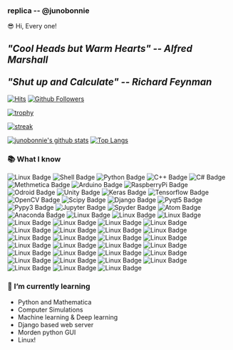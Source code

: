 ### replica -- @junobonnie

 😎 Hi, Every one!


## ***"Cool Heads but Warm Hearts" -- Alfred Marshall<br><br>"Shut up and Calculate" -- Richard Feynman***

[![Hits](https://hits.seeyoufarm.com/api/count/incr/badge.svg?url=https%3A%2F%2Fgithub.com%2Fjunobonnie)](https://github.com/junobonnie)
[![Github Followers](https://img.shields.io/github/followers/junobonnie?color=06d6a0&label=Github%20Followers&style=for-the-badge)](https://github.com/junobonnie?tab=followers)

[![trophy](https://github-profile-trophy.vercel.app/?username=junobonnie&theme=chalk&row=2&column=5)](https://github.com/ryo-ma/github-profile-trophy)

[![streak](https://github-readme-streak-stats.herokuapp.com/?user=junobonnie&theme=calm)](https://github.com/junobonnie)

[![junobonnie's github stats](https://github-readme-stats.vercel.app/api?username=junobonnie&show_icons=true&theme=dracula)](https://github.com/junobonnie)
[![Top Langs](https://github-readme-stats.vercel.app/api/top-langs/?username=junobonnie&layout=compact&langs_count=8&theme=dracula)](https://github.com/junobonnie)
### 📚 What I know
![Linux Badge](http://img.shields.io/badge/-Linux-black?style=flat-square&logo=linux)
![Shell Badge](http://img.shields.io/badge/-Shell%20script-black?style=flat-square&logo=gnu-bash)
![Python Badge](http://img.shields.io/badge/-Python-black?style=flat-square&logo=python&logoColor=white)
![C++ Badge](http://img.shields.io/badge/-C++-black?style=flat-square&logo=c%2B%2B)
![C# Badge](http://img.shields.io/badge/-C%23-black?style=flat-square&logo=c-sharp)
![Methmetica Badge](http://img.shields.io/badge/-Mathematica-black?style=flat-square&logo=mathematica)
![Arduino Badge](http://img.shields.io/badge/-Arduino-black?style=flat-square&logo=arduino)
![RaspberryPi Badge](http://img.shields.io/badge/-Raspberry%20Pi-black?style=flat-square&logo=Raspberry-Pi)
![Odroid Badge](http://img.shields.io/badge/-Odroid-black?style=flat-square&logo=android)
![Unity Badge](http://img.shields.io/badge/-Unity-black?style=flat-square&logo=unity)
![Keras Badge](http://img.shields.io/badge/-Keras-black?style=flat-square&logo=keras)
![Tensorflow Badge](http://img.shields.io/badge/-Tensorflow-black?style=flat-square&logo=tensorflow)
![OpenCV Badge](http://img.shields.io/badge/-OpenCV-black?style=flat-square&logo=opencv)
![Scipy Badge](http://img.shields.io/badge/-Scipy-black?style=flat-square&logo=scipy)
![Django Badge](http://img.shields.io/badge/-Django-black?style=flat-square&logo=django)
![Pyqt5 Badge](http://img.shields.io/badge/-Pyqt5-black?style=flat-square&logo=qt)
![Pypy3 Badge](http://img.shields.io/badge/-Pypy3-black?style=flat-square&logo=pypy)
![Jupyter Badge](http://img.shields.io/badge/-Jupyter-black?style=flat-square&logo=jupyter)
![Spyder Badge](http://img.shields.io/badge/-Spyder-black?style=flat-square&logo=spyder-ide)
![Atom Badge](http://img.shields.io/badge/-Atom-black?style=flat-square&logo=atom)
![Anaconda Badge](http://img.shields.io/badge/-Anaconda-black?style=flat-square&logo=anaconda)
![Linux Badge](http://img.shields.io/badge/-Linux-black?style=flat-square&logo=github)
![Linux Badge](http://img.shields.io/badge/-Linux-black?style=flat-square&logo=git)
![Linux Badge](http://img.shields.io/badge/-Linux-black?style=flat-square&logo=bootstrap)
![Linux Badge](http://img.shields.io/badge/-Linux-black?style=flat-square&logo=flask)
![Linux Badge](http://img.shields.io/badge/-Linux-black?style=flat-square&logo=vim)
![Linux Badge](http://img.shields.io/badge/-Linux-black?style=flat-square&logo=nano)
![Linux Badge](http://img.shields.io/badge/-Linux-black?style=flat-square&logo=emacs)
![Linux Badge](http://img.shields.io/badge/-Linux-black?style=flat-square&logo=root)
![Linux Badge](http://img.shields.io/badge/-Linux-black?style=flat-square&logo=cmake)
![Linux Badge](http://img.shields.io/badge/-Linux-black?style=flat-square&logo=amazon-aws)
![Linux Badge](http://img.shields.io/badge/-Linux-black?style=flat-square&logo=numpy)
![Linux Badge](http://img.shields.io/badge/-Linux-black?style=flat-square&logo=pandas)
![Linux Badge](http://img.shields.io/badge/-Linux-black?style=flat-square&logo=google-colab)
![Linux Badge](http://img.shields.io/badge/-Linux-black?style=flat-square&logo=matplotlib)
![Linux Badge](http://img.shields.io/badge/-Linux-black?style=flat-square&logo=selenium)
![Linux Badge](http://img.shields.io/badge/-Linux-black?style=flat-square&logo=beautiful-soup)
![Linux Badge](http://img.shields.io/badge/-Linux-black?style=flat-square&logo=bs)
![Linux Badge](http://img.shields.io/badge/-Linux-black?style=flat-square&logo=amd)
![Linux Badge](http://img.shields.io/badge/-Linux-black?style=flat-square&logo=tmux)
![Linux Badge](http://img.shields.io/badge/-Linux-black?style=flat-square&logo=lynx)
![Linux Badge](http://img.shields.io/badge/-Linux-black?style=flat-square&logo=ubuntu)
![Linux Badge](http://img.shields.io/badge/-Linux-black?style=flat-square&logo=kali-linux)
![Linux Badge](http://img.shields.io/badge/-Linux-black?style=flat-square&logo=geant4)
![Linux Badge](http://img.shields.io/badge/-Linux-black?style=flat-square&logo=windows)
![Linux Badge](http://img.shields.io/badge/-Linux-black?style=flat-square&logo=vmware)
![Linux Badge](http://img.shields.io/badge/-Linux-black?style=flat-square&logo=visual%20studio%20code)
![Linux Badge](http://img.shields.io/badge/-Linux-black?style=flat-square&logo=dev%20c%2B%2B)
![Linux Badge](http://img.shields.io/badge/-Linux-black?style=flat-square&logo=apt)
![Linux Badge](http://img.shields.io/badge/-Linux-black?style=flat-square&logo=visual%20studio)
![Linux Badge](http://img.shields.io/badge/-Linux-black?style=flat-square&logo=gcc)





### 🌱 I’m currently learning
- Python and Mathematica
- Computer Simulations
- Machine learning & Deep learning
- Django based web server
- Morden python GUI
- Linux!
